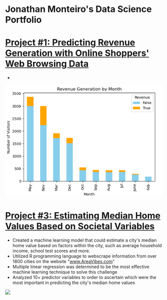 # Jonathan Monteiro's Data Science Portfolio

# [Project #1: Predicting Revenue Generation with Online Shoppers' Web Browsing Data]()
*
![](https://github.com/jgmonteirohub/Jonathan-Monteiro-Portfolio/blob/master/images/revenuebymonth.PNG)

# [Project #3: Estimating Median Home Values Based on Societal Variables](https://github.com/jgmonteirohub/Predicting-Median-Home-Values-With-Societal-Variables)
* Created a machine learning model that could estimate a city's median home value based on factors within the city, such as average household income, school test scores and more. 
* Utilized R programming language to webscrape information from over 1800 cities on the website "www.AreaVibes.com"
* Multiple linear regression was determined to be the most effective machine learning technique to solve this challenge 
* Analyzed 10+ predictor variables to order to ascertain which were the most important in predicting the city's median home values

![](https://github.com/jgmonteirohub/Jonathan_Monteiro_Portfolio/blob/master/images/medianbystate.PNG)
